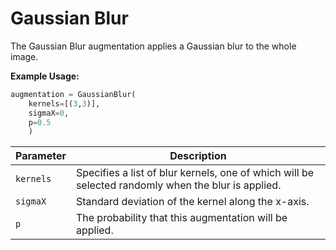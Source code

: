 # Gaussian Blur

The Gaussian Blur augmentation applies a Gaussian blur to the whole image.

**Example Usage:**

```python
augmentation = GaussianBlur(
	kernels=[(3,3)],
	sigmaX=0,
	p=0.5
    )
```

| Parameter | Description |
|---|---|
| `kernels` | Specifies a list of blur kernels, one of which will be selected randomly when the blur is applied. |
| `sigmaX` | Standard deviation of the kernel along the x-axis. |
| `p` | The probability that this augmentation will be applied. |

